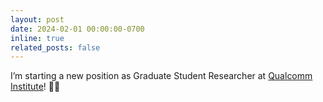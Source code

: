 ```yaml
---
layout: post
date: 2024-02-01 00:00:00-0700
inline: true
related_posts: false
---
```


I’m starting a new position as Graduate Student Researcher at [Qualcomm Institute](https://qi.ucsd.edu)! 👨‍🔬